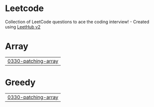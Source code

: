 # Leetcode
Collection of LeetCode questions to ace the coding interview! - Created using [LeetHub v2](https://github.com/arunbhardwaj/LeetHub-2.0)


# Array
|  |
| ------- |
| [0330-patching-array](https://github.com/orunnnegi/Leetcode/tree/master/0330-patching-array) |
# Greedy
|  |
| ------- |
| [0330-patching-array](https://github.com/orunnnegi/Leetcode/tree/master/0330-patching-array) |